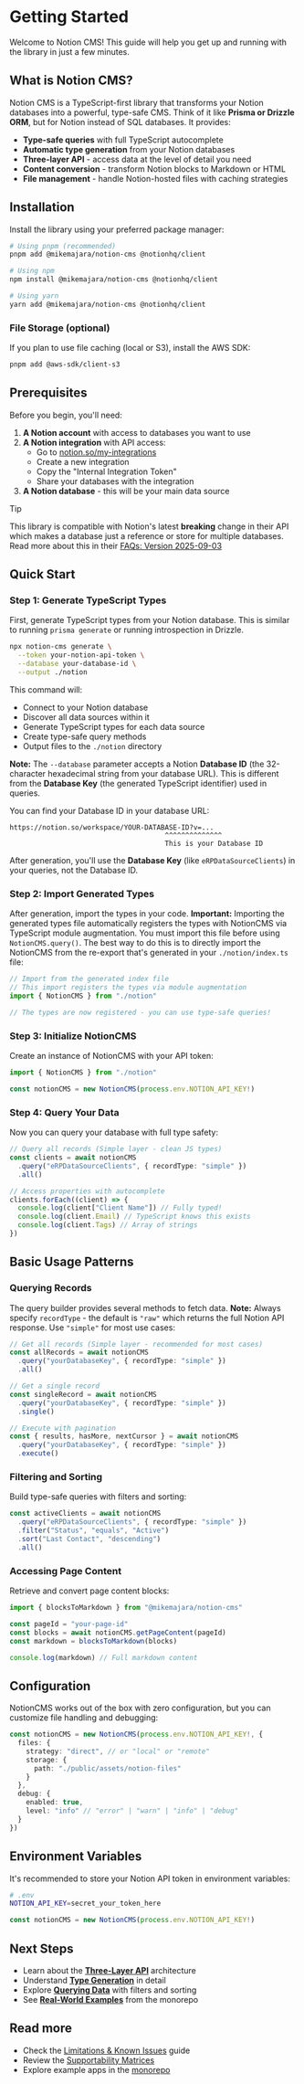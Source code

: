 # Getting Started

Welcome to Notion CMS! This guide will help you get up and running with the library in just a few minutes.

## What is Notion CMS?

Notion CMS is a TypeScript-first library that transforms your Notion databases into a powerful, type-safe CMS. Think of it like **Prisma or Drizzle ORM**, but for Notion instead of SQL databases. It provides:

- **Type-safe queries** with full TypeScript autocomplete
- **Automatic type generation** from your Notion databases
- **Three-layer API** - access data at the level of detail you need
- **Content conversion** - transform Notion blocks to Markdown or HTML
- **File management** - handle Notion-hosted files with caching strategies

## Installation

Install the library using your preferred package manager:

```bash
# Using pnpm (recommended)
pnpm add @mikemajara/notion-cms @notionhq/client

# Using npm
npm install @mikemajara/notion-cms @notionhq/client

# Using yarn
yarn add @mikemajara/notion-cms @notionhq/client
```

### File Storage (optional)

If you plan to use file caching (local or S3), install the AWS SDK:

```bash
pnpm add @aws-sdk/client-s3
```

## Prerequisites

Before you begin, you'll need:

1. **A Notion account** with access to databases you want to use
2. **A Notion integration** with API access:
   - Go to [notion.so/my-integrations](https://notion.so/my-integrations)
   - Create a new integration
   - Copy the "Internal Integration Token"
   - Share your databases with the integration
3. **A Notion database** - this will be your main data source

> [!TIP]
> This library is compatible with Notion's latest **breaking** change in their API
> which makes a database just a reference or store for multiple databases.
> Read more about this in their [FAQs: Version 2025-09-03](https://developers.notion.com/docs/upgrade-faqs-2025-09-03)

## Quick Start

### Step 1: Generate TypeScript Types

First, generate TypeScript types from your Notion database. This is similar to running `prisma generate` or running introspection in Drizzle.

```bash
npx notion-cms generate \
  --token your-notion-api-token \
  --database your-database-id \
  --output ./notion
```

This command will:

- Connect to your Notion database
- Discover all data sources within it
- Generate TypeScript types for each data source
- Create type-safe query methods
- Output files to the `./notion` directory

**Note:** The `--database` parameter accepts a Notion **Database ID** (the 32-character hexadecimal string from your database URL). This is different from the **Database Key** (the generated TypeScript identifier) used in queries.

You can find your Database ID in your database URL:

```
https://notion.so/workspace/YOUR-DATABASE-ID?v=...
                                      ^^^^^^^^^^^^^^
                                      This is your Database ID
```

After generation, you'll use the **Database Key** (like `eRPDataSourceClients`) in your queries, not the Database ID.

### Step 2: Import Generated Types

After generation, import the types in your code. **Important:** Importing the generated types file automatically registers the types with NotionCMS via TypeScript module augmentation. You must import this file before using `NotionCMS.query()`. The best way to do this is to directly import the NotionCMS from the re-export that's generated in your `./notion/index.ts` file:

```typescript
// Import from the generated index file
// This import registers the types via module augmentation
import { NotionCMS } from "./notion"

// The types are now registered - you can use type-safe queries!
```

### Step 3: Initialize NotionCMS

Create an instance of NotionCMS with your API token:

```typescript
import { NotionCMS } from "./notion"

const notionCMS = new NotionCMS(process.env.NOTION_API_KEY!)
```

### Step 4: Query Your Data

Now you can query your database with full type safety:

```typescript
// Query all records (Simple layer - clean JS types)
const clients = await notionCMS
  .query("eRPDataSourceClients", { recordType: "simple" })
  .all()

// Access properties with autocomplete
clients.forEach((client) => {
  console.log(client["Client Name"]) // Fully typed!
  console.log(client.Email) // TypeScript knows this exists
  console.log(client.Tags) // Array of strings
})
```

## Basic Usage Patterns

### Querying Records

The query builder provides several methods to fetch data. **Note:** Always specify `recordType` - the default is `"raw"` which returns the full Notion API response. Use `"simple"` for most use cases:

```typescript
// Get all records (Simple layer - recommended for most cases)
const allRecords = await notionCMS
  .query("yourDatabaseKey", { recordType: "simple" })
  .all()

// Get a single record
const singleRecord = await notionCMS
  .query("yourDatabaseKey", { recordType: "simple" })
  .single()

// Execute with pagination
const { results, hasMore, nextCursor } = await notionCMS
  .query("yourDatabaseKey", { recordType: "simple" })
  .execute()
```

### Filtering and Sorting

Build type-safe queries with filters and sorting:

```typescript
const activeClients = await notionCMS
  .query("eRPDataSourceClients", { recordType: "simple" })
  .filter("Status", "equals", "Active")
  .sort("Last Contact", "descending")
  .all()
```

### Accessing Page Content

Retrieve and convert page content blocks:

```typescript
import { blocksToMarkdown } from "@mikemajara/notion-cms"

const pageId = "your-page-id"
const blocks = await notionCMS.getPageContent(pageId)
const markdown = blocksToMarkdown(blocks)

console.log(markdown) // Full markdown content
```

## Configuration

NotionCMS works out of the box with zero configuration, but you can customize file handling and debugging:

```typescript
const notionCMS = new NotionCMS(process.env.NOTION_API_KEY!, {
  files: {
    strategy: "direct", // or "local" or "remote"
    storage: {
      path: "./public/assets/notion-files"
    }
  },
  debug: {
    enabled: true,
    level: "info" // "error" | "warn" | "info" | "debug"
  }
})
```

## Environment Variables

It's recommended to store your Notion API token in environment variables:

```bash
# .env
NOTION_API_KEY=secret_your_token_here
```

```typescript
const notionCMS = new NotionCMS(process.env.NOTION_API_KEY!)
```

## Next Steps

- Learn about the **[Three-Layer API](./02-core-concepts.md)** architecture
- Understand **[Type Generation](./03-type-generation.md)** in detail
- Explore **[Querying Data](./04-querying-data.md)** with filters and sorting
- See **[Real-World Examples](./07-examples.md)** from the monorepo

## Read more

- Check the [Limitations & Known Issues](./08-limitations.md) guide
- Review the [Supportability Matrices](./08-limitations.md#supportability-matrices)
- Explore example apps in the [monorepo](https://github.com/mikemajara/notion-cms)
